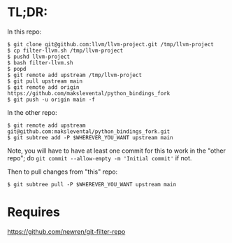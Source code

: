 # TL;DR:

In this repo:

```shell
$ git clone git@github.com:llvm/llvm-project.git /tmp/llvm-project 
$ cp filter-llvm.sh /tmp/llvm-project
$ pushd llvm-project 
$ bash filter-llvm.sh
$ popd
$ git remote add upstream /tmp/llvm-project
$ git pull upstream main
$ git remote add origin https://github.com/makslevental/python_bindings_fork
$ git push -u origin main -f
```

In the other repo:

```
$ git remote add upstream git@github.com:makslevental/python_bindings_fork.git
$ git subtree add -P $WHEREVER_YOU_WANT upstream main
```

Note, you will have to have at least one commit for this to work in the "other repo"; do `git commit --allow-empty -m 'Initial commit'` if not.

Then to pull changes from "this" repo:

```
$ git subtree pull -P $WHEREVER_YOU_WANT upstream main
```

# Requires 

https://github.com/newren/git-filter-repo
